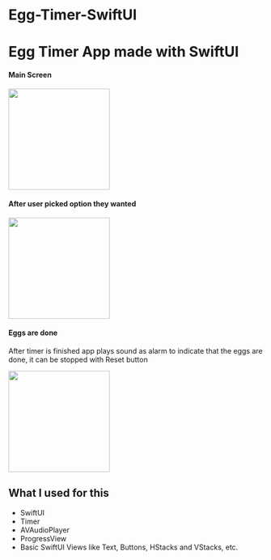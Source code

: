 # Egg-Timer-SwiftUI
<h1>Egg Timer App made with SwiftUI</h1>

<div>
  <h4>Main Screen</h4>
  <img src="https://user-images.githubusercontent.com/46940455/122209920-5a9b8780-cea5-11eb-975f-2416bb0ff018.png" width="200" >
  
  <h4>After user picked option they wanted</h4>
  <img src="https://user-images.githubusercontent.com/46940455/122210195-a817f480-cea5-11eb-9b26-049ed7b55329.png" width="200" >
  
  <h4>Eggs are done</h4>
  <p>After timer is finished app plays sound as alarm to indicate that the eggs are done, it can be stopped with Reset button</p>
   <img src="https://user-images.githubusercontent.com/46940455/122210161-9fbfb980-cea5-11eb-81fc-38da29fce853.png" width="200" >

</div>

<h2>What I used for this</h2>
<ul>
  <li>SwiftUI</li>
   <li>Timer</li>
   <li>AVAudioPlayer</li>
   <li>ProgressView</li>
   <li>Basic SwiftUI Views like Text, Buttons, HStacks and VStacks, etc.</li>
</ul>
